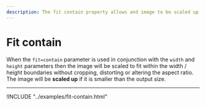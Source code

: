 ```yaml
---
description: The fit contain property allows and image to be scaled up if its smaller than the specified dimensions.
---
```


# Fit contain

When the `fit=contain` parameter is used in conjunction with the `width` and `height` parameters then the image will be scaled to fit within the width / height boundaries without cropping, distorting or altering the aspect ratio. The image will be **scaled up** if it is smaller than the output size.

---

!INCLUDE "../examples/fit-contain.html"
